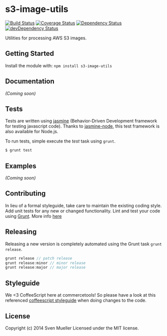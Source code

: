 # s3-image-utils

[![Build Status](https://secure.travis-ci.org/sphereio/node-s3-image-utils.png?branch=master)](http://travis-ci.org/sphereio/node-s3-image-utils) [![Coverage Status](https://coveralls.io/repos/sphereio/node-s3-image-utils/badge.png)](https://coveralls.io/r/sphereio/node-s3-image-utils) [![Dependency Status](https://david-dm.org/sphereio/node-s3-image-utils.png?theme=shields.io)](https://david-dm.org/sphereio/node-s3-image-utils) [![devDependency Status](https://david-dm.org/sphereio/node-s3-image-utils/dev-status.png?theme=shields.io)](https://david-dm.org/sphereio/node-s3-image-utils#info=devDependencies)


Utilities for processing AWS S3 images.

## Getting Started
Install the module with: `npm install s3-image-utils`


## Documentation
_(Coming soon)_

## Tests
Tests are written using [jasmine](http://pivotal.github.io/jasmine/) (Behavior-Driven Development framework for testing javascript code). Thanks to [jasmine-node](https://github.com/mhevery/jasmine-node), this test framework is also available for Node.js.

To run tests, simple execute the *test* task using `grunt`.

```bash
$ grunt test
```

## Examples
_(Coming soon)_

## Contributing
In lieu of a formal styleguide, take care to maintain the existing coding style. Add unit tests for any new or changed functionality. Lint and test your code using [Grunt](http://gruntjs.com/).
More info [here](CONTRIBUTING.md)

## Releasing
Releasing a new version is completely automated using the Grunt task `grunt release`.

```javascript
grunt release // patch release
grunt release:minor // minor release
grunt release:major // major release
```

## Styleguide
We <3 CoffeeScript here at commercetools! So please have a look at this referenced [coffeescript styleguide](https://github.com/polarmobile/coffeescript-style-guide) when doing changes to the code.

## License
Copyright (c) 2014 Sven Mueller
Licensed under the MIT license.
